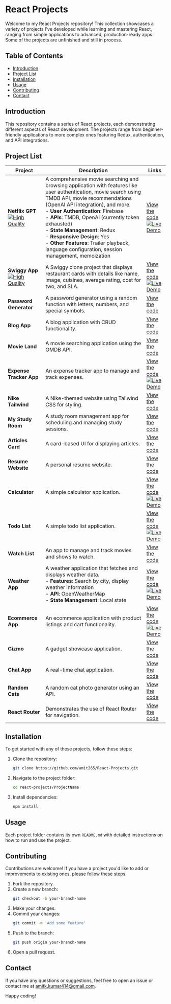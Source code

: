 <link rel="stylesheet" href="https://cdnjs.cloudflare.com/ajax/libs/font-awesome/6.0.0-beta3/css/all.min.css">

# React Projects

Welcome to my React Projects repository! This collection showcases a variety of projects I've developed while learning and mastering React, ranging from simple applications to advanced, production-ready apps. Some of the projects are unfinished and still in process.

## Table of Contents

- [Introduction](#introduction)
- [Project List](#project-list)
- [Installation](#installation)
- [Usage](#usage)
- [Contributing](#contributing)
- [Contact](#contact)

## Introduction

This repository contains a series of React projects, each demonstrating different aspects of React development. The projects range from beginner-friendly applications to more complex ones featuring Redux, authentication, and API integrations.

## Project List

| Project                                                                                                                                     | Description                                                                                                                                                                                                                                                                                                                                                                                                                                                     | Links                                                                                                                                                                                          |
| ------------------------------------------------------------------------------------------------------------------------------------------- | --------------------------------------------------------------------------------------------------------------------------------------------------------------------------------------------------------------------------------------------------------------------------------------------------------------------------------------------------------------------------------------------------------------------------------------------------------------- | ---------------------------------------------------------------------------------------------------------------------------------------------------------------------------------------------- |
| **Netflix GPT** <br> [![High Quality](https://img.shields.io/badge/Quality-High-green)](https://coderespite.com/projects/react/netflixgpt/) | A comprehensive movie searching and browsing application with features like user authentication, movie search using TMDB API, movie recommendations (OpenAI API integration), and more. <br>- **User Authentication**: Firebase <br>- **APIs**: TMDB, OpenAI (currently token exhausted) <br>- **State Management**: Redux <br>- **Responsive Design**: Yes <br>- **Other Features**: Trailer playback, language configuration, session management, memoization | [View the code](./netflixgpt) <br> [![Live Demo](https://img.shields.io/badge/Live-Demo-green)](https://coderespite.com/projects/react/netflixgpt/)                  |
| **Swiggy App** <br> [![High Quality](https://img.shields.io/badge/Quality-High-green)](https://coderespite.com/projects/react/swiggy/)      | A Swiggy clone project that displays restaurant cards with details like name, image, cuisines, average rating, cost for two, and SLA.                                                                                                                                                                                                                                                                                                                           | [View the code](./swiggy-app) <br> [![Live Demo](https://img.shields.io/badge/Live-Demo-green)](https://coderespite.com/projects/react/swiggy/)                       |
| **Password Generator**                                                                                                                      | A password generator using a random function with letters, numbers, and special symbols.                                                                                                                                                                                                                                                                                                                                                                        | [View the code](./password-generator)                                                                                                                                 |
| **Blog App**                                                                                                                                | A blog application with CRUD functionality.                                                                                                                                                                                                                                                                                                                                                                                                                     | [View the code](./blog-app)                                                                                                                                           |
| **Movie Land**                                                                                                                              | A movie searching application using the OMDB API.                                                                                                                                                                                                                                                                                                                                                                                                               | [View the code](./movie-land)                                                                                                                                         |
| **Expense Tracker App**                                                                                                                     | An expense tracker app to manage and track expenses.                                                                                                                                                                                                                                                                                                                                                                                                            | [View the code](./expense-tracker-app) <br> [![Live Demo](https://img.shields.io/badge/Live-Demo-green)](https://coderespite.com/projects/react/expense-tracker-app/) |
| **Nike Tailwind**                                                                                                                           | A Nike-themed website using Tailwind CSS for styling.                                                                                                                                                                                                                                                                                                                                                                                                           | [View the code](./nike-tailwind)                                                                                                                                      |
| **My Study Room**                                                                                                                           | A study room management app for scheduling and managing study sessions.                                                                                                                                                                                                                                                                                                                                                                                         | [View the code](./my-study-room)                                                                                                                                      |
| **Articles Card**                                                                                                                           | A card-based UI for displaying articles.                                                                                                                                                                                                                                                                                                                                                                                                                        | [View the code](./articles_card)                                                                                                                                      |
| **Resume Website**                                                                                                                          | A personal resume website.                                                                                                                                                                                                                                                                                                                                                                                                                                      | [View the code](./resume-website)                                                                                                                                     |
| **Calculator**                                                                                                                              | A simple calculator application.                                                                                                                                                                                                                                                                                                                                                                                                                                | [View the code](./calculator) <br> [![Live Demo](https://img.shields.io/badge/Live-Demo-green)](https://coderespite.com/projects/react/calculator/)                   |
| **Todo List**                                                                                                                               | A simple todo list application.                                                                                                                                                                                                                                                                                                                                                                                                                                 | [View the code](./todo-list) <br> [![Live Demo](https://img.shields.io/badge/Live-Demo-green)](https://coderespite.com/projects/react/todo-list/)                     |
| **Watch List**                                                                                                                              | An app to manage and track movies and shows to watch.                                                                                                                                                                                                                                                                                                                                                                                                           | [View the code](./watch-list)                                                                                                                                         |
| **Weather App**                                                                                                                             | A weather application that fetches and displays weather data. <br>- **Features**: Search by city, display weather information <br>- **API**: OpenWeatherMap <br>- **State Management**: Local state                                                                                                                                                                                                                                                             | [View the code](./weather-app)<br> [![Live Demo](https://img.shields.io/badge/Live-Demo-green)](https://coderespite.com/projects/react/weather-app/)                  |
| **Ecommerce App**                                                                                                                           | An ecommerce application with product listings and cart functionality.                                                                                                                                                                                                                                                                                                                                                                                          | [View the code](./ecommerce-app) <br> [![Live Demo](https://img.shields.io/badge/Live-Demo-green)](https://coderespite.com/projects/react/ecommerce-app/)             |
| **Gizmo**                                                                                                                                   | A gadget showcase application.                                                                                                                                                                                                                                                                                                                                                                                                                                  | [View the code](./gizmoo)                                                                                                                                             |
| **Chat App**                                                                                                                                | A real-time chat application.                                                                                                                                                                                                                                                                                                                                                                                                                                   | [View the code](./chat-app)                                                                                                                                           |
| **Random Cats**                                                                                                                             | A random cat photo generator using an API.                                                                                                                                                                                                                                                                                                                                                                                                                      | [View the code](./random-cats)                                                                                                                                        |
| **React Router**                                                                                                                            | Demonstrates the use of React Router for navigation.                                                                                                                                                                                                                                                                                                                                                                                                            | [View the code](./react-router)                                                                                                                                       |

## Installation

To get started with any of these projects, follow these steps:

1. Clone the repository:
   ```bash
   git clone https://github.com/amit265/React-Projects.git
   ```
2. Navigate to the project folder:
   ```bash
   cd react-projects/ProjectName
   ```
3. Install dependencies:
   ```bash
   npm install
   ```

## Usage

Each project folder contains its own `README.md` with detailed instructions on how to run and use the project.

## Contributing

Contributions are welcome! If you have a project you'd like to add or improvements to existing ones, please follow these steps:

1. Fork the repository.
2. Create a new branch:
   ```bash
   git checkout -b your-branch-name
   ```
3. Make your changes.
4. Commit your changes:
   ```bash
   git commit -m 'Add some feature'
   ```
5. Push to the branch:
   ```bash
   git push origin your-branch-name
   ```
6. Open a pull request.

## Contact

If you have any questions or suggestions, feel free to open an issue or contact me at [amitk.kumar414@gmail.com](mailto:amitk.kumar414@gmail.com).

Happy coding!
